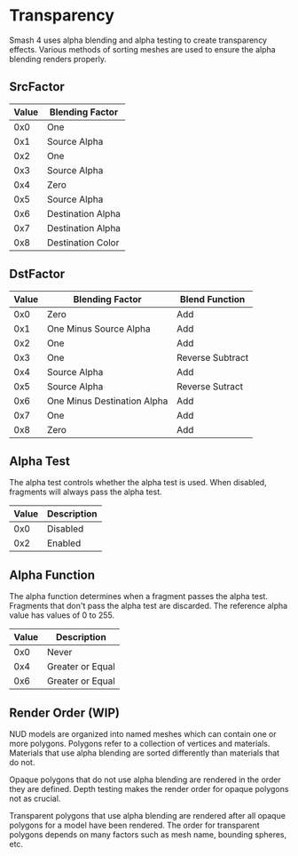 # Transparency
Smash 4 uses alpha blending and alpha testing to create transparency effects. Various methods of
sorting meshes are used to ensure the alpha blending renders properly.

## SrcFactor
| Value | Blending Factor|
| --- | --- |
| 0x0 | One |
| 0x1 | Source Alpha |
| 0x2 | One |
| 0x3 | Source Alpha |
| 0x4 | Zero |
| 0x5 | Source Alpha |
| 0x6 | Destination Alpha |
| 0x7 | Destination Alpha |
| 0x8 | Destination Color |

## DstFactor
| Value | Blending Factor | Blend Function |
| --- | --- | --- |
| 0x0 | Zero | Add |
| 0x1 | One Minus Source Alpha | Add |
| 0x2 | One | Add |
| 0x3 | One | Reverse Subtract |
| 0x4 | Source Alpha | Add |
| 0x5 | Source Alpha | Reverse Sutract |
| 0x6 | One Minus Destination Alpha | Add |
| 0x7 | One | Add |
| 0x8 | Zero | Add |

## Alpha Test
The alpha test controls whether the alpha test is used. When disabled, fragments will always pass
the alpha test.

| Value | Description|
| --- | --- |
| 0x0 | Disabled |
| 0x2 | Enabled |

## Alpha Function
The alpha function determines when a fragment passes the alpha test. Fragments that don't pass the
alpha test are discarded. The reference alpha value has values of 0 to 255.

| Value | Description|
| --- | --- |
| 0x0 | Never |
| 0x4 | Greater or Equal |
| 0x6 | Greater or Equal |

## Render Order (WIP)
NUD models are organized into named meshes which can contain one or more polygons. Polygons refer to
a collection of vertices and materials. Materials that use alpha blending are sorted differently
than materials that do not.

Opaque polygons that do not use alpha blending are rendered in the order they are defined. Depth
testing makes the render order for opaque polygons not as crucial.

Transparent polygons that use alpha blending are rendered after all opaque polygons for a model have
been rendered. The order for transparent polygons depends on many factors such as mesh name,
bounding spheres, etc.
